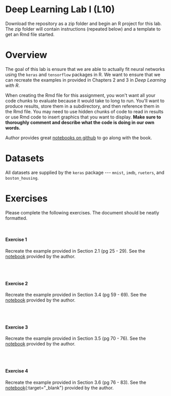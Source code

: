 # Deep Learning Lab I (L10)

Download the repository as a zip folder and begin an R project for this lab. The zip folder will contain instructions (repeated below) and a template to get an Rmd file started.

# Overview

The goal of this lab is ensure that we are able to actually fit neural networks using the `keras` and `tensorflow` packages in R. We want to ensure that we can recreate the examples in provided in Chapters 2 and 3 in *Deep Learning with R*.

When creating the Rmd file for this assignment, you won't want all your code chunks to evaluate because it would take to long to run. You'll want to produce results, store them in a subdirectory, and then reference them in the Rmd file. You may need to use hidden chunks of code to read in results or use Rmd code to insert graphics that you want to display. **Make sure to thoroughly comment and describe what the code is doing in our own words.**

Author provides great [notebooks on github](https://github.com/jjallaire/deep-learning-with-r-notebooks) to go along with the book.

# Datasets 

All datasets are supplied by the `keras` package --- `mnist`, `imdb`, `rueters`, and `boston_housing`.

# Exercises

Please complete the following exercises. The document should be neatly formatted. 

<br>

#### Exercise 1
Recreate the example provided in Section 2.1 (pg 25 - 29). See the [notebook](https://jjallaire.github.io/deep-learning-with-r-notebooks/notebooks/2.1-a-first-look-at-a-neural-network.nb.html) provided by the author.

<br><br>

#### Exercise 2
Recreate the example provided in Section 3.4 (pg 59 - 69). See the [notebook](https://jjallaire.github.io/deep-learning-with-r-notebooks/notebooks/3.4-classifying-movie-reviews.nb.html) provided by the author.

<br><br>

#### Exercise 3
Recreate the example provided in Section 3.5 (pg 70 - 76). See the [notebook](https://jjallaire.github.io/deep-learning-with-r-notebooks/notebooks/3.5-classifying-newswires.nb.html) provided by the author.

<br><br>

#### Exercise 4
Recreate the example provided in Section 3.6 (pg 76 - 83). See the [notebook](https://jjallaire.github.io/deep-learning-with-r-notebooks/notebooks/3.6-predicting-house-prices.nb.html){:target="_blank"} provided by the author.



